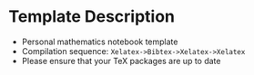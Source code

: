 

# Template Description

- Personal mathematics notebook template
- Compilation sequence: `Xelatex->Bibtex->Xelatex->Xelatex`
- Please ensure that your TeX packages are up to date

